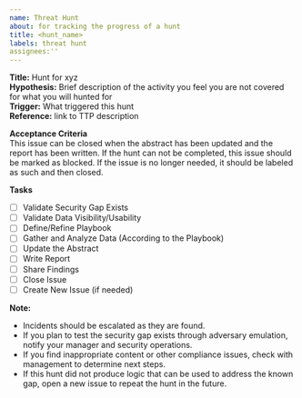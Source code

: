 ```yaml
---
name: Threat Hunt
about: for tracking the progress of a hunt
title: <hunt_name>
labels: threat hunt
assignees:''
---
```

**Title:** Hunt for xyz  
**Hypothesis:** Brief description of the activity you feel you are not covered for what you will hunted for  
**Trigger:** What triggered this hunt  
**Reference:** link to TTP description  

**Acceptance Criteria**  
This issue can be closed when the abstract has been updated and the report has been written. If the hunt can not be completed, this issue should be marked as blocked. If the issue is no longer needed, it should be labeled as such and then closed.

**Tasks**
- [ ] Validate Security Gap Exists
- [ ] Validate Data Visibility/Usability
- [ ] Define/Refine Playbook
- [ ] Gather and Analyze Data (According to the Playbook)
- [ ] Update the Abstract
- [ ] Write Report
- [ ] Share Findings
- [ ] Close Issue
- [ ] Create New Issue (if needed)

**Note:** 
- Incidents should be escalated as they are found.
- If you plan to test the security gap exists through adversary emulation, notify your manager and security operations.
- If you find inappropriate content or other compliance issues, check with management to determine next steps.
- If this hunt did not produce logic that can be used to address the known gap, open a new issue to repeat the hunt in the future.
